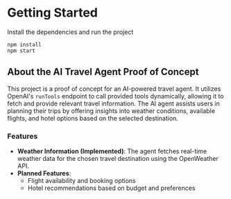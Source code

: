 # Getting Started
Install the dependencies and run the project
```
npm install
npm start
```

## About the AI Travel Agent Proof of Concept

This project is a proof of concept for an AI-powered travel agent. It utilizes OpenAI's `runTools` endpoint to call provided tools dynamically, allowing it to fetch and provide relevant travel information. The AI agent assists users in planning their trips by offering insights into weather conditions, available flights, and hotel options based on the selected destination.

### Features
- **Weather Information (Implemented)**: The agent fetches real-time weather data for the chosen travel destination using the OpenWeather API.
- **Planned Features**:
  - Flight availability and booking options
  - Hotel recommendations based on budget and preferences
